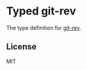 # Typed git-rev

The type definition for [git-rev](https://github.com/tblobaum/git-rev).

## License

MIT
